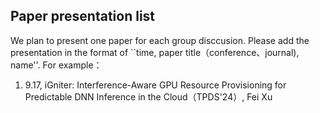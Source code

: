 ## Paper presentation list
We plan to present one paper for each group disccusion. Please add the presentation in the format of ``time, paper title（conference、journal), name''. For example： 
1) 9.17, iGniter: Interference-Aware GPU Resource Provisioning for Predictable DNN Inference in the Cloud（TPDS'24）, Fei Xu

